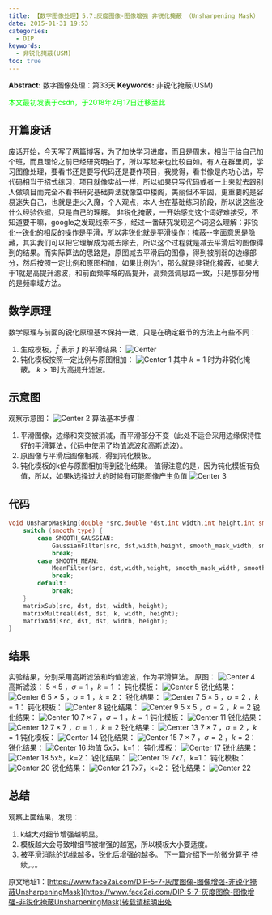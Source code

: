 ```yaml
---
title: 【数字图像处理】5.7:灰度图像-图像增强 非锐化掩蔽 （Unsharpening Mask）
date: 2015-01-31 19:53
categories:
  - DIP
keywords:
  - 非锐化掩蔽(USM)
toc: true
---
```

**Abstract:** 数字图像处理：第33天
**Keywords:** 非锐化掩蔽(USM)
<!--more-->
<font color="00FF00">本文最初发表于csdn，于2018年2月17日迁移至此</font>
## 开篇废话
废话开始，今天写了两篇博客，为了加快学习进度，而且是周末，相当于给自己加个班，而且理论之前已经研究明白了，所以写起来也比较自如。有人在群里问，学习图像处理，要看书还是要写代码还是要作项目，我觉得，看书像是内功心法，写代码相当于招式练习，项目就像实战一样，所以如果只写代码或者一上来就去跟别人做项目而完全不看书研究基础算法就像空中楼阁，美丽但不牢固，更重要的是容易迷失自己，也就是走火入魔，个人观点，本人也在基础练习阶段，所以说这些没什么经验依据，只是自己的理解。
非锐化掩蔽，一开始感觉这个词好难接受，不知道要干嘛，google之发现线索不多，经过一番研究发现这个词这么理解：非锐化--锐化的相反的操作是平滑，所以非锐化就是平滑操作；掩蔽--字面意思是隐藏，其实我们可以把它理解成为减去除去，所以这个过程就是减去平滑后的图像得到的结果。而实际算法的思路是，原图减去平滑后的图像，得到被削弱的边缘部分，然后按照一定比例和原图相加，如果比例为1，那么就是非锐化掩蔽，如果大于1就是高提升滤波，和前面频率域的高提升，高频强调思路一致，只是那部分用的是频率域方法。

## 数学原理
数学原理与前面的锐化原理基本保持一致，只是在确定细节的方法上有些不同：
1. 生成模板，$\bar{f}$ 表示 $f$ 的平滑结果：
![Center][]
2. 钝化模板按照一定比例与原图相加：
![Center 1][]
其中 $k=1$ 时为非锐化掩蔽。
$k>1$时为高提升滤波。
## 示意图
观察示意图：
![Center 2][]
算法基本步骤：

1. 平滑图像，边缘和突变被消减，而平滑部分不变（此处不适合采用边缘保持性好的平滑算法，代码中使用了均值滤波和高斯滤波）。
2. 原图像与平滑后图像相减，得到钝化模板。
3. 钝化模板的k倍与原图相加得到锐化结果。
值得注意的是，因为钝化模板有负值，所以，如果k选择过大的时候有可能图像产生负值
![Center 3][]


## 代码

```c++
void UnsharpMasking(double *src,double *dst,int width,int height,int smooth_type,int smooth_mask_width,int smooth_mask_height,double gaussian_deta,double k){
    switch (smooth_type) {
        case SMOOTH_GAUSSIAN:
            GaussianFilter(src, dst,width,height, smooth_mask_width, smooth_mask_height,gaussian_deta);
            break;
        case SMOOTH_MEAN:
            MeanFilter(src, dst,width,height, smooth_mask_width, smooth_mask_height);
            break;
        default:
            break;
    }
    matrixSub(src, dst, dst, width, height);
    matrixMultreal(dst, dst, k, width, height);
    matrixAdd(src, dst, dst, width, height);
}
```

## 结果
实验结果，分别采用高斯滤波和均值滤波，作为平滑算法。
原图：
![Center 4][]
高斯滤波：
$5\times 5$ ，$\sigma=1$ ，$k=1$ ：
钝化模板：
![Center 5][]
锐化结果：
![Center 6][]
$5\times 5$ ，$\sigma=1$ ，$k=2$：
锐化结果：
![Center 7][]
$5\times 5$ ，$\sigma=2$ ，$k=1$：
钝化模板：
![Center 8][]
锐化结果：
![Center 9][]
$5\times 5$ ，$\sigma=2$ ，$k=2$
锐化结果：
![Center 10][]
$7\times 7$ ，$\sigma=1$ ，$k=1$
钝化模板：
![Center 11][]
锐化结果：
![Center 12][]
$7\times 7$ ，$\sigma=1$ ，$k=2$
锐化结果：
![Center 13][]
$7\times 7$ ，$\sigma=2$ ，$k=1$
钝化模板：
![Center 14][]
锐化结果：
![Center 15][]
$7\times 7$ ，$\sigma=2$ ，$k=2$：
锐化结果：
![Center 16][]
均值
5x5，k=1：
钝化模板：
![Center 17][]
锐化结果：
![Center 18][]
5x5，k=2：
锐化结果：
![Center 19][]
7x7，k=1：
钝化模板：
![Center 20][]
锐化结果：
![Center 21][]
7x7，k=2：
锐化结果：
![Center 22][]

## 总结
观察上面结果，发现：
1. k越大对细节增强越明显。
2. 模板越大会导致增细节被增强的越宽，所以模板大小要适度。
3. 被平滑消除的边缘越多，锐化后增强的越多。
下一篇介绍下一阶微分算子
待续。。。



[Center]: https://tony4ai-1251394096.cos.ap-hongkong.myqcloud.com/blog_images/DIP-5-7-灰度图像-图像增强-非锐化掩蔽UnsharpeningMask/20150131191926698.png
[Center 1]: https://tony4ai-1251394096.cos.ap-hongkong.myqcloud.com/blog_images/DIP-5-7-灰度图像-图像增强-非锐化掩蔽UnsharpeningMask/20150131191948722.png
[Center 2]: https://tony4ai-1251394096.cos.ap-hongkong.myqcloud.com/blog_images/DIP-5-7-灰度图像-图像增强-非锐化掩蔽UnsharpeningMask/20150131192302681.png
[Center 3]: https://tony4ai-1251394096.cos.ap-hongkong.myqcloud.com/blog_images/DIP-5-7-灰度图像-图像增强-非锐化掩蔽UnsharpeningMask/20150131193027406.png
[Center 4]: https://tony4ai-1251394096.cos.ap-hongkong.myqcloud.com/blog_images/DIP-5-7-灰度图像-图像增强-非锐化掩蔽UnsharpeningMask/20150131195559575.png
[Center 5]: https://tony4ai-1251394096.cos.ap-hongkong.myqcloud.com/blog_images/DIP-5-7-灰度图像-图像增强-非锐化掩蔽UnsharpeningMask/20150131193654958.jpg
[Center 6]: https://tony4ai-1251394096.cos.ap-hongkong.myqcloud.com/blog_images/DIP-5-7-灰度图像-图像增强-非锐化掩蔽UnsharpeningMask/20150131193714208.jpg
[Center 7]: https://tony4ai-1251394096.cos.ap-hongkong.myqcloud.com/blog_images/DIP-5-7-灰度图像-图像增强-非锐化掩蔽UnsharpeningMask/20150131193705422.jpg
[Center 8]: https://tony4ai-1251394096.cos.ap-hongkong.myqcloud.com/blog_images/DIP-5-7-灰度图像-图像增强-非锐化掩蔽UnsharpeningMask/20150131193752818.jpg
[Center 9]: https://tony4ai-1251394096.cos.ap-hongkong.myqcloud.com/blog_images/DIP-5-7-灰度图像-图像增强-非锐化掩蔽UnsharpeningMask/20150131193742612.jpg
[Center 10]: https://tony4ai-1251394096.cos.ap-hongkong.myqcloud.com/blog_images/DIP-5-7-灰度图像-图像增强-非锐化掩蔽UnsharpeningMask/20150131193814717.jpg
[Center 11]: https://tony4ai-1251394096.cos.ap-hongkong.myqcloud.com/blog_images/DIP-5-7-灰度图像-图像增强-非锐化掩蔽UnsharpeningMask/20150131194310450.jpg
[Center 12]: https://tony4ai-1251394096.cos.ap-hongkong.myqcloud.com/blog_images/DIP-5-7-灰度图像-图像增强-非锐化掩蔽UnsharpeningMask/20150131194329311.jpg
[Center 13]: https://tony4ai-1251394096.cos.ap-hongkong.myqcloud.com/blog_images/DIP-5-7-灰度图像-图像增强-非锐化掩蔽UnsharpeningMask/20150131194315486.jpg
[Center 14]: https://tony4ai-1251394096.cos.ap-hongkong.myqcloud.com/blog_images/DIP-5-7-灰度图像-图像增强-非锐化掩蔽UnsharpeningMask/20150131194402866.jpg
[Center 15]: https://tony4ai-1251394096.cos.ap-hongkong.myqcloud.com/blog_images/DIP-5-7-灰度图像-图像增强-非锐化掩蔽UnsharpeningMask/20150131194421883.jpg
[Center 16]: https://tony4ai-1251394096.cos.ap-hongkong.myqcloud.com/blog_images/DIP-5-7-灰度图像-图像增强-非锐化掩蔽UnsharpeningMask/20150131194427199.jpg
[Center 17]: https://tony4ai-1251394096.cos.ap-hongkong.myqcloud.com/blog_images/DIP-5-7-灰度图像-图像增强-非锐化掩蔽UnsharpeningMask/20150131194548229.jpg
[Center 18]: https://tony4ai-1251394096.cos.ap-hongkong.myqcloud.com/blog_images/DIP-5-7-灰度图像-图像增强-非锐化掩蔽UnsharpeningMask/20150131194538600.jpg
[Center 19]: https://tony4ai-1251394096.cos.ap-hongkong.myqcloud.com/blog_images/DIP-5-7-灰度图像-图像增强-非锐化掩蔽UnsharpeningMask/20150131194555994.jpg
[Center 20]: https://tony4ai-1251394096.cos.ap-hongkong.myqcloud.com/blog_images/DIP-5-7-灰度图像-图像增强-非锐化掩蔽UnsharpeningMask/20150131194611438.jpg
[Center 21]: https://tony4ai-1251394096.cos.ap-hongkong.myqcloud.com/blog_images/DIP-5-7-灰度图像-图像增强-非锐化掩蔽UnsharpeningMask/20150131194703562.jpg
[Center 22]: https://tony4ai-1251394096.cos.ap-hongkong.myqcloud.com/blog_images/DIP-5-7-灰度图像-图像增强-非锐化掩蔽UnsharpeningMask/20150131194721673.jpg





原文地址1：[https://www.face2ai.com/DIP-5-7-灰度图像-图像增强-非锐化掩蔽UnsharpeningMask](https://www.face2ai.com/DIP-5-7-灰度图像-图像增强-非锐化掩蔽UnsharpeningMask)转载请标明出处
